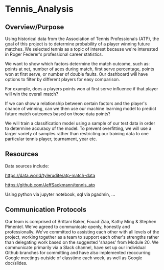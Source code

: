 # Tennis_Analysis

## Overview/Purpose
Using historical data from the Association of Tennis Professionals (ATP), the goal of this project is to determine probability of a player winning future matches. We selected tennis as a topic of interest because we're interested in Roger Federer's professional career statistics. 


We want to show which factors determine the match outcome, such as: points at net, number of aces during match, first serve percentage, points won at first serve, or number of double faults. Our dashboard will have options to filter by different players for easy comparison. 

For example, does a players points won at first serve influence if that player will win the overall match? 

If we can show a relationship between certain factors and the player's chance of winning, can we then use our machine learning model to predict future match outcomes based on those data points? 


We will train a classification model using a sample of our test data in order to determine accuracy of the model. To prevent overfitting, we will use a larger variety of samples rather than restricting our training data to one particular tennis player, tournament, year etc. 

## Resources

Data sources include: 

https://data.world/tylerudite/atp-match-data

https://github.com/JeffSackmann/tennis_atp

Using python via jupyter notebook, sql via pgadmin, ...

## Communication Protocols
Our team is comprised of Brittani Baker, Fouad Ziaa, Kathy Ming & Stephen Pimentel. 
We've agreed to communicate openly, honestly and professionally. We've committed to assisting each other with all levels of the project, working together as a team to support each other's strengths rather than delegating work based on the suggested 'shapes' from Module 20. We communicate primarily via a Slack channel, have set up our individual Github branches for committing and have also implemented reoccurring Google meetings outside of classtime each week, as well as Google doc/slides.

